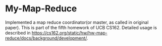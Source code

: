 # My-Map-Reduce
Implemented a map reduce coordinator(or master, as called in original paper). This is part of the fifth homework of UCB CS162.
Detailed usage is described in https://cs162.org/static/hw/hw-map-reduce/docs/background/development/.
